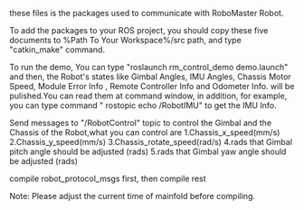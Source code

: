 these files is the packages used to communicate with RoboMaster Robot.

To add the packages to your ROS project, you should copy these five documents to
%Path To Your Workspace%/src  path, and type "catkin_make" command.

To run the demo, You can type "roslaunch rm_control_demo demo.launch" and then,
the Robot's states like Gimbal Angles, IMU Angles, Chassis Motor Speed, Module Error Info
, Remote Controller Info and Odometer Info.
will be pulished.You can read them at command window, in addition, for example,  you can type command " rostopic echo  /RobotIMU" to get the IMU Info.

Send messages to "/RobotControl" topic to control the Gimbal and the Chassis of the Robot,what you can control are
1.Chassis_x_speed(mm/s)
2.Chassis_y_speed(mm/s)
3.Chassis_rotate_speed(rad/s)
4.rads that Gimbal pitch angle should be adjusted (rads)
5.rads that Gimbal yaw angle should be adjusted (rads)

compile robot_protocol_msgs first, then compile rest

Note: Please adjust the current time of mainfold before compiling.



